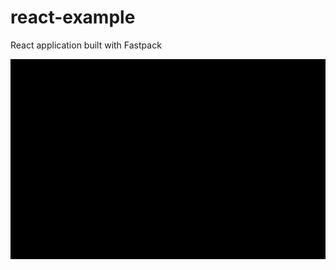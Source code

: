 # react-example
React application built with Fastpack

![Fastpack in action](/Screenshot.gif?raw=true)
